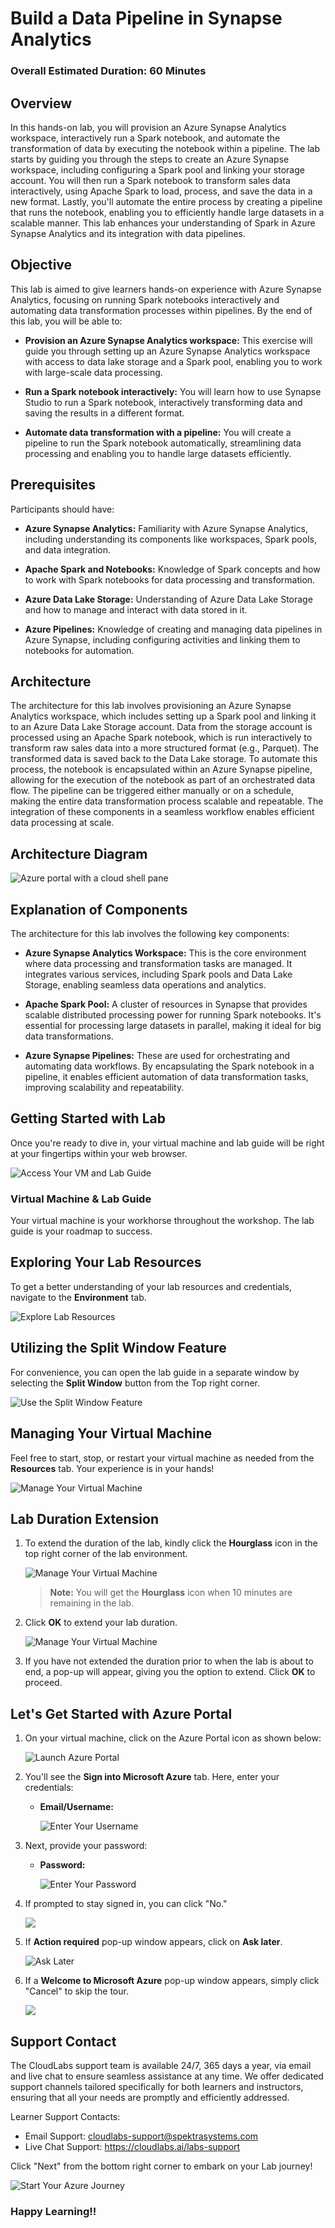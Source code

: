 # Build a Data Pipeline in Synapse Analytics

### Overall Estimated Duration: 60 Minutes

## Overview

In this hands-on lab, you will provision an Azure Synapse Analytics workspace, interactively run a Spark notebook, and automate the transformation of data by executing the notebook within a pipeline. The lab starts by guiding you through the steps to create an Azure Synapse workspace, including configuring a Spark pool and linking your storage account. You will then run a Spark notebook to transform sales data interactively, using Apache Spark to load, process, and save the data in a new format. Lastly, you'll automate the entire process by creating a pipeline that runs the notebook, enabling you to efficiently handle large datasets in a scalable manner. This lab enhances your understanding of Spark in Azure Synapse Analytics and its integration with data pipelines.

## Objective

This lab is aimed to give learners hands-on experience with Azure Synapse Analytics, focusing on running Spark notebooks interactively and automating data transformation processes within pipelines. By the end of this lab, you will be able to:

- **Provision an Azure Synapse Analytics workspace:** This exercise will guide you through setting up an Azure Synapse Analytics workspace with access to data lake storage and a Spark pool, enabling you to work with large-scale data processing.

- **Run a Spark notebook interactively:** You will learn how to use Synapse Studio to run a Spark notebook, interactively transforming data and saving the results in a different format.

- **Automate data transformation with a pipeline:** You will create a pipeline to run the Spark notebook automatically, streamlining data processing and enabling you to handle large datasets efficiently.

## Prerequisites

Participants should have:

- **Azure Synapse Analytics:** Familiarity with Azure Synapse Analytics, including understanding its components like workspaces, Spark pools, and data integration.

- **Apache Spark and Notebooks:** Knowledge of Spark concepts and how to work with Spark notebooks for data processing and transformation.

- **Azure Data Lake Storage:** Understanding of Azure Data Lake Storage and how to manage and interact with data stored in it.

- **Azure Pipelines:** Knowledge of creating and managing data pipelines in Azure Synapse, including configuring activities and linking them to notebooks for automation.

## Architecture

The architecture for this lab involves provisioning an Azure Synapse Analytics workspace, which includes setting up a Spark pool and linking it to an Azure Data Lake Storage account. Data from the storage account is processed using an Apache Spark notebook, which is run interactively to transform raw sales data into a more structured format (e.g., Parquet). The transformed data is saved back to the Data Lake storage. To automate this process, the notebook is encapsulated within an Azure Synapse pipeline, allowing for the execution of the notebook as part of an orchestrated data flow. The pipeline can be triggered either manually or on a schedule, making the entire data transformation process scalable and repeatable. The integration of these components in a seamless workflow enables efficient data processing at scale.

## Architecture Diagram

   ![Azure portal with a cloud shell pane](./images/lab2dp.png)

## Explanation of Components

The architecture for this lab involves the following key components:

- **Azure Synapse Analytics Workspace:** This is the core environment where data processing and transformation tasks are managed. It integrates various services, including Spark pools and Data Lake Storage, enabling seamless data operations and analytics.

- **Apache Spark Pool:** A cluster of resources in Synapse that provides scalable distributed processing power for running Spark notebooks. It's essential for processing large datasets in parallel, making it ideal for big data transformations.

- **Azure Synapse Pipelines:** These are used for orchestrating and automating data workflows. By encapsulating the Spark notebook in a pipeline, it enables efficient automation of data transformation tasks, improving scalability and repeatability.

## Getting Started with Lab
 
Once you're ready to dive in, your virtual machine and lab guide will be right at your fingertips within your web browser.
 
![Access Your VM and Lab Guide](../Labs/images/new-gt-v2.png)

### Virtual Machine & Lab Guide
 
Your virtual machine is your workhorse throughout the workshop. The lab guide is your roadmap to success.
 
## Exploring Your Lab Resources
 
To get a better understanding of your lab resources and credentials, navigate to the **Environment** tab.
 
![Explore Lab Resources](../Labs/images/new-gt-v3.png)
 
## Utilizing the Split Window Feature
 
For convenience, you can open the lab guide in a separate window by selecting the **Split Window** button from the Top right corner.
 
![Use the Split Window Feature](../Labs/images/spl.png)
 
## Managing Your Virtual Machine
 
Feel free to start, stop, or restart your virtual machine as needed from the **Resources** tab. Your experience is in your hands!
 
![Manage Your Virtual Machine](../Labs/images/res.png)

## **Lab Duration Extension**

1. To extend the duration of the lab, kindly click the **Hourglass** icon in the top right corner of the lab environment. 

    ![Manage Your Virtual Machine](../Labs/images/gext.png)

    >**Note:** You will get the **Hourglass** icon when 10 minutes are remaining in the lab.

2. Click **OK** to extend your lab duration.
 
   ![Manage Your Virtual Machine](../Labs/images/gext2.png)

3. If you have not extended the duration prior to when the lab is about to end, a pop-up will appear, giving you the option to extend. Click **OK** to proceed.
 
## Let's Get Started with Azure Portal
 
1. On your virtual machine, click on the Azure Portal icon as shown below:
 
   ![Launch Azure Portal](../Labs/images/sc900-image(1).png)

 
2. You'll see the **Sign into Microsoft Azure** tab. Here, enter your credentials:
 
   - **Email/Username:** <inject key="AzureAdUserEmail"></inject>
 
       ![Enter Your Username](../Labs/images/sc900-image-1.png)
 
3. Next, provide your password:
 
   - **Password:** <inject key="AzureAdUserPassword"></inject>
 
      ![Enter Your Password](../Labs/images/sc900-image-2.png)
 
4. If prompted to stay signed in, you can click "No."

    ![](./images/Sign-in-no.png)

5. If **Action required** pop-up window appears, click on **Ask later**.

   ![Ask Later](../Labs/images/ask-later-01.png)

6. If a **Welcome to Microsoft Azure** pop-up window appears, simply click "Cancel" to skip the tour.

    ![](./images/Azure-cancel-tour.png)

## Support Contact
 
The CloudLabs support team is available 24/7, 365 days a year, via email and live chat to ensure seamless assistance at any time. We offer dedicated support channels tailored specifically for both learners and instructors, ensuring that all your needs are promptly and efficiently addressed.

Learner Support Contacts:
- Email Support: cloudlabs-support@spektrasystems.com
- Live Chat Support: https://cloudlabs.ai/labs-support

Click "Next" from the bottom right corner to embark on your Lab journey!
 
   ![Start Your Azure Journey](../Labs/images/sc900-image(3).png)
 
### Happy Learning!!